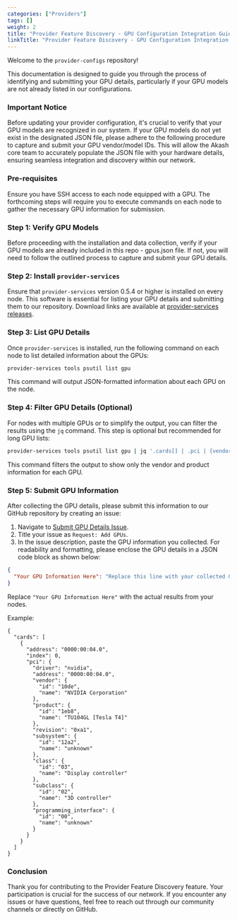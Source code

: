 ```yaml
---
categories: ["Providers"]
tags: []
weight: 2
title: "Provider Feature Discovery - GPU Configuration Integration Guide"
linkTitle: "Provider Feature Discovery - GPU Configuration Integration Guide"
---
```


Welcome to the `provider-configs` repository!

This documentation is designed to guide you through the process of identifying and submitting your GPU details, particularly if your GPU models are not already listed in our configurations.

### Important Notice

Before updating your provider configuration, it's crucial to verify that your GPU models are recognized in our system. If your GPU models do not yet exist in the designated JSON file, please adhere to the following procedure to capture and submit your GPU vendor/model IDs. This will allow the Akash core team to accurately populate the JSON file with your hardware details, ensuring seamless integration and discovery within our network.

### Pre-requisites

Ensure you have SSH access to each node equipped with a GPU. The forthcoming steps will require you to execute commands on each node to gather the necessary GPU information for submission.

### Step 1: Verify GPU Models

Before proceeding with the installation and data collection, verify if your GPU models are already included in this repo - gpus.json file. If not, you will need to follow the outlined process to capture and submit your GPU details.

### Step 2: Install `provider-services`

Ensure that `provider-services` version 0.5.4 or higher is installed on every node. This software is essential for listing your GPU details and submitting them to our repository. Download links are available at [provider-services releases](https://github.com/akash-network/provider/releases).

### Step 3: List GPU Details

Once `provider-services` is installed, run the following command on each node to list detailed information about the GPUs:

```bash
provider-services tools psutil list gpu
```

This command will output JSON-formatted information about each GPU on the node.

### Step 4: Filter GPU Details (Optional)

For nodes with multiple GPUs or to simplify the output, you can filter the results using the `jq` command. This step is optional but recommended for long GPU lists:

```bash
provider-services tools psutil list gpu | jq '.cards[] | .pci | {vendor: .vendor, product: .product}'
```

This command filters the output to show only the vendor and product information for each GPU.

### Step 5: Submit GPU Information

After collecting the GPU details, please submit this information to our GitHub repository by creating an issue:

1. Navigate to [Submit GPU Details Issue](https://github.com/akash-network/provider-configs/issues/new).
2. Title your issue as `Request: Add GPUs`.
3. In the issue description, paste the GPU information you collected. For readability and formatting, please enclose the GPU details in a JSON code block as shown below:

```json
{
  "Your GPU Information Here": "Replace this line with your collected GPU details."
}
```

Replace `"Your GPU Information Here"` with the actual results from your nodes.

Example:

```
{
  "cards": [
    {
      "address": "0000:00:04.0",
      "index": 0,
      "pci": {
        "driver": "nvidia",
        "address": "0000:00:04.0",
        "vendor": {
          "id": "10de",
          "name": "NVIDIA Corporation"
        },
        "product": {
          "id": "1eb8",
          "name": "TU104GL [Tesla T4]"
        },
        "revision": "0xa1",
        "subsystem": {
          "id": "12a2",
          "name": "unknown"
        },
        "class": {
          "id": "03",
          "name": "Display controller"
        },
        "subclass": {
          "id": "02",
          "name": "3D controller"
        },
        "programming_interface": {
          "id": "00",
          "name": "unknown"
        }
      }
    }
  ]
}
```

### Conclusion

Thank you for contributing to the Provider Feature Discovery feature. Your participation is crucial for the success of our network. If you encounter any issues or have questions, feel free to reach out through our community channels or directly on GitHub.
